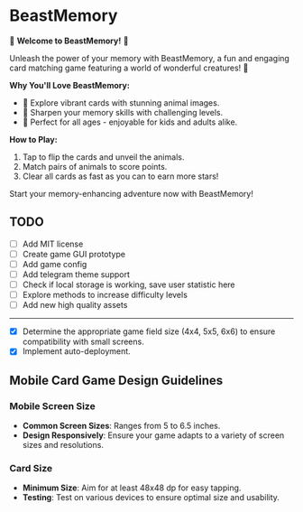 # BeastMemory

🌟 **Welcome to BeastMemory!** 🌟

Unleash the power of your memory with BeastMemory, a fun and engaging card matching game featuring a world of wonderful creatures! 🐾

**Why You'll Love BeastMemory:**

- 🦁 Explore vibrant cards with stunning animal images.
- 🧠 Sharpen your memory skills with challenging levels.
- 🤗 Perfect for all ages - enjoyable for kids and adults alike.

**How to Play:**

1. Tap to flip the cards and unveil the animals.
2. Match pairs of animals to score points.
3. Clear all cards as fast as you can to earn more stars!

Start your memory-enhancing adventure now with BeastMemory!

## TODO

- [ ] Add MIT license
- [ ] Create game GUI prototype
- [ ] Add game config
- [ ] Add telegram theme support
- [ ] Check if local storage is working, save user statistic here
- [ ] Explore methods to increase difficulty levels
- [ ] Add new high quality assets

---

- [x] Determine the appropriate game field size (4x4, 5x5, 6x6) to ensure compatibility with small screens.
- [x] Implement auto-deployment.

## Mobile Card Game Design Guidelines

### Mobile Screen Size

- **Common Screen Sizes**: Ranges from 5 to 6.5 inches.
- **Design Responsively**: Ensure your game adapts to a variety of screen sizes and resolutions.

### Card Size

- **Minimum Size**: Aim for at least 48x48 dp for easy tapping.
- **Testing**: Test on various devices to ensure optimal size and usability.
